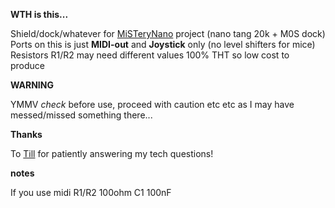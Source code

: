 **WTH is this...**

Shield/dock/whatever for [MiSTeryNano](https://github.com/harbaum/MiSTeryNano) project (nano tang 20k + M0S dock)  
Ports on this is just **MIDI-out** and **Joystick** only (no level shifters for mice)  
Resistors R1/R2 may need different values
100% THT so low cost to produce  

**WARNING**

YMMV _check_ before use, proceed with caution etc etc as I may have messed/missed something there...

**Thanks**

To [Till](https://github.com/harbaum/) for patiently answering my tech questions!

**notes**

If you use midi
R1/R2 100ohm
C1    100nF



